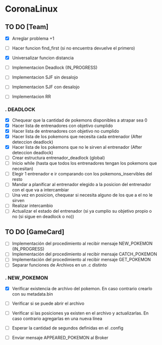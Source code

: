 # CoronaLinux 


## TO DO [Team]

- [X] Arreglar problema +1
- [ ] Hacer funcion find_first (si no encuentra devuelve el primero)
- [X] Universalizar funcion distancia
- [ ] Implementacion Deadlock (IN_PROGRESS)
- [ ] Implementacion SJF sin desalojo
- [ ] Implementacion SJF con desalojo
- [ ] Implementacion RR


### . DEADLOCK  

- [X] Chequear que la cantidad de pokemons disponibles a atrapar sea 0
- [X] Hacer lista de entrenadores con objetivo cumplido
- [X] Hacer lista de entrenadores con objetivo no cumplido
- [X] Hacer lista de los pokemons que necesita cada entrenador (After deteccion deadlock)
- [X] Hacer lista de los pokemons que no le sirven al entrenador (After deteccion deadlock)
- [ ] Crear estructura entrenador_deadlock (global)
- [ ] Inicio while (hasta que todos los entrenadores tengan los pokemons que necesitan)
- [ ] Elegir 1 entrenador e ir comparando con los pokemons_inservibles del resto
- [ ] Mandar a planificar al entrenador elegido a la posicion del entrenador con el que va a intercambiar
- [ ] Una vez en posicion, chequear si necesita alguno de los que a el no le sirven
- [ ] Realizar intercambio
- [ ] Actualizar el estado del entrenador (si ya cumplio su objetivo propio o no (si sigue en deadlock o no))

## TO DO [GameCard]

- [ ] Implementación del procedimiento al recibir mensaje NEW_POKEMON (IN_PROGRESS)
- [ ] Implementación del procedimiento al recibir mensaje CATCH_POKEMON
- [ ] Implementación del procedimiento al recibir mensaje GET_POKEMON
- [ ] Separar funciones de Archivos en un .c distinto

### . NEW_POKEMON  

- [X] Verificar existencia de archivo del pokemon. En caso contrario crearlo con su metadata.bin
- [ ] Verificar si se puede abrir el archivo
- [ ] Verificar si las posiciones ya existen en el archivo y actualizarlas. En caso contrario agregarlas en una nueva línea
- [ ] Esperar la cantidad de segundos definidas en el .config
- [ ] Enviar mensaje APPEARED_POKEMON al Broker

